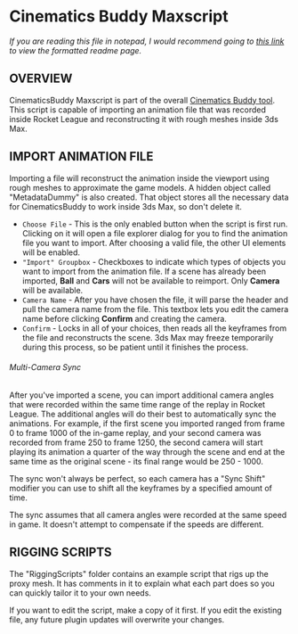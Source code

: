 # Cinematics Buddy Maxscript

*If you are reading this file in notepad, I would recommend going to [this link](https://github.com/CinderBlocc/CinematicsBuddyMaxscript/tree/master/bakkesmod/data/CinematicsBuddy/Plugins/3dsMax) to view the formatted readme page.*

## OVERVIEW
CinematicsBuddy Maxscript is part of the overall [Cinematics Buddy tool](https://github.com/CinderBlocc/CinematicsBuddy). This script is capable of importing an animation file that was recorded inside Rocket League and reconstructing it with rough meshes inside 3ds Max.

## IMPORT ANIMATION FILE

Importing a file will reconstruct the animation inside the viewport using rough meshes to approximate the game models. A hidden object called "MetadataDummy" is also created. That object stores all the necessary data for CinematicsBuddy to work inside 3ds Max, so don't delete it.

- `Choose File` - This is the only enabled button when the script is first run. Clicking on it will open a file explorer dialog for you to find the animation file you want to import. After choosing a valid file, the other UI elements will be enabled.
- `"Import" Groupbox` - Checkboxes to indicate which types of objects you want to import from the animation file. If a scene has already been imported, **Ball** and **Cars** will not be available to reimport. Only **Camera** will be available.
- `Camera Name` - After you have chosen the file, it will parse the header and pull the camera name from the file. This textbox lets you edit the camera name before clicking **Confirm** and creating the camera.
- `Confirm` - Locks in all of your choices, then reads all the keyframes from the file and reconstructs the scene. 3ds Max may freeze temporarily during this process, so be patient until it finishes the process.


###### Multi-Camera Sync

After you've imported a scene, you can import additional camera angles that were recorded within the same time range of the replay in Rocket League. The additional angles will do their best to automatically sync the animations. For example, if the first scene you imported ranged from frame 0 to frame 1000 of the in-game replay, and your second camera was recorded from frame 250 to frame 1250, the second camera will start playing its animation a quarter of the way through the scene and end at the same time as the original scene - its final range would be 250 - 1000.

The sync won't always be perfect, so each camera has a "Sync Shift" modifier you can use to shift all the keyframes by a specified amount of time.

The sync assumes that all camera angles were recorded at the same speed in game. It doesn't attempt to compensate if the speeds are different.


## RIGGING SCRIPTS

The "RiggingScripts" folder contains an example script that rigs up the proxy mesh. It has comments in it to explain what each part does so you can quickly tailor it to your own needs.

If you want to edit the script, make a copy of it first. If you edit the existing file, any future plugin updates will overwrite your changes.
